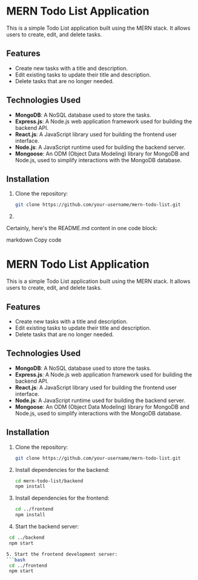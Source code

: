 # MERN Todo List Application

This is a simple Todo List application built using the MERN stack. It allows users to create, edit, and delete tasks.

## Features

- Create new tasks with a title and description.
- Edit existing tasks to update their title and description.
- Delete tasks that are no longer needed.

## Technologies Used

- **MongoDB**: A NoSQL database used to store the tasks.
- **Express.js**: A Node.js web application framework used for building the backend API.
- **React.js**: A JavaScript library used for building the frontend user interface.
- **Node.js**: A JavaScript runtime used for building the backend server.
- **Mongoose**: An ODM (Object Data Modeling) library for MongoDB and Node.js, used to simplify interactions with the MongoDB database.

## Installation

1. Clone the repository:

   ```bash
   git clone https://github.com/your-username/mern-todo-list.git
2.
Certainly, here's the README.md content in one code block:

markdown
Copy code
# MERN Todo List Application

This is a simple Todo List application built using the MERN stack. It allows users to create, edit, and delete tasks.

## Features

- Create new tasks with a title and description.
- Edit existing tasks to update their title and description.
- Delete tasks that are no longer needed.

## Technologies Used

- **MongoDB**: A NoSQL database used to store the tasks.
- **Express.js**: A Node.js web application framework used for building the backend API.
- **React.js**: A JavaScript library used for building the frontend user interface.
- **Node.js**: A JavaScript runtime used for building the backend server.
- **Mongoose**: An ODM (Object Data Modeling) library for MongoDB and Node.js, used to simplify interactions with the MongoDB database.

## Installation

1. Clone the repository:

   ```bash
   git clone https://github.com/your-username/mern-todo-list.git
   
2. Install dependencies for the backend:

   ```bash
   cd mern-todo-list/backend
   npm install

3. Install dependencies for the frontend:

   ```bash
   cd ../frontend
   npm install

4. Start the backend server:

  ```bash
   cd ../backend
   npm start

5. Start the frontend development server:
  ```bash
   cd ../frontend
   npm start

